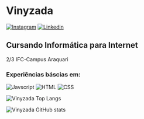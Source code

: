 # Vinyzada
[![Instagram](https://img.shields.io/badge/Instagram-E4405F?style=for-the-badge&logo=instagram&logoColor=white)](https://www.instagram.com/vinyzada_/)
[![Linkedin](    https://img.shields.io/badge/LinkedIn-0077B5?style=for-the-badge&logo=linkedin&logoColor=white)](www.linkedin.com/in/vinicius-gabryel-pereira-b3225b29a/)

## Cursando Informática para Internet
2/3 IFC-Campus Araquari

### Experiências báscias em:

![Javscript](https://img.shields.io/badge/JavaScript-White?style=for-the-badge&logo=javascript&logoColor=white)
![HTML](https://img.shields.io/badge/HTML-239120?style=for-the-badge&logo=html5&logoColor=white)
![CSS](https://img.shields.io/badge/CSS-239120?&style=for-the-badge&logo=css3&logoColor=white)

![Vinyzada Top Langs](https://github-readme-stats.vercel.app/api/top-langs/?username=vinyzada&layout=compact)

![Vinyzada GitHub stats](https://github-readme-stats.vercel.app/api?username=vinyzada&show_icons=true&theme=radical)
